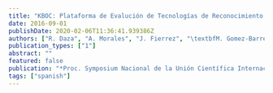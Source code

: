 ```yaml
---
title: "KBOC: Plataforma de Evalución de Tecnologías de Reconocimiento Biométrico Basadas en la Dinámica de Tecleo"
date: 2016-09-01
publishDate: 2020-02-06T11:36:41.939386Z
authors: ["R. Daza", "A. Morales", "J. Fierrez", "\textbfM. Gomez-Barrero", "J. Ortega-Garcia"]
publication_types: ["1"]
abstract: ""
featured: false
publication: "*Proc. Symposium Nacional de la Unión Científica Internacional de Radio (URSI)*"
tags: ["spanish"]
---
```


